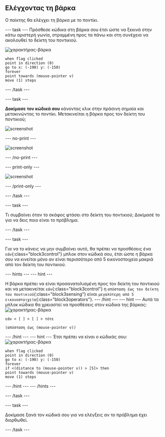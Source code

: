 ## Ελέγχοντας τη βάρκα

Ο παίκτης θα ελέγχει τη βάρκα με το ποντίκι.

--- task --- Πρόσθεσε κώδικα στη βάρκα σου έτσι ώστε να ξεκινά στην κάτω αριστερή γωνία, στραμμένη προς τα πάνω και στη συνέχεια να ακολουθεί το δείκτη του ποντικιού.

![χαρακτήρας-βάρκα](images/boat_resize.png)

```blocks3
when flag clicked
point in direction (0)
go to x: (-190) y: (-150)
forever
point towards (mouse-pointer v)
move (1) steps
```

--- /task ---

--- task ---

**Δοκίμασε τον κώδικά σου** κάνοντας κλικ στην πράσινη σημαία και μετακινώντας το ποντίκι. Μετακινείται η βάρκα προς τον δείκτη του ποντικιού;

![screenshot](images/boat-mouse.png)

--- no-print ---

![screenshot](images/boat-pointer-test-anim.gif)

--- /no-print ---

--- print-only ---

![screenshot](images/boat-pointer-test-anim.png)

--- /print-only ---

--- /task ---

--- task ---

Τι συμβαίνει όταν το σκάφος φτάσει στο δείκτη του ποντικιού; Δοκίμασέ το για να δεις ποιο είναι το πρόβλημα.

--- /task ---

--- task ---

Για να το κάνεις να μην συμβαίνει αυτό, θα πρέπει να προσθέσεις ένα `εάν`{:class="block3control"} μπλοκ στον κώδικά σου, έτσι ώστε η βάρκα σου να κινείται μόνο αν είναι περισσότερο από 5 εικονοστοιχεία μακριά από τον δείκτη του ποντικιού.

--- hints ---
--- hint ---
 
Η βάρκα πρέπει να είναι προσανατολισμένη προς τον δείκτη του ποντικιού και να μετακινείται `εάν`{:class="block3control"} η `απόσταση έως τον δείκτη του ποντικιού`{:class="block3sensing"} είναι `μεγαλύτερη από 5 εικονοστοιχεία`{:class="block3operators"}.
--- /hint ---
--- hint ---
Αυτά τα μπλοκ κώδικα θα χρειαστεί να προσθέσεις στον κώδικα της βάρκας:
![χαρακτήρας-βάρκα](images/boat_resize.png)

```blocks3
εάν < [ ] > [ ] > τότε

(απόσταση έως (mouse-pointer v))
```

--- /hint ---
--- hint ---
Έτσι πρέπει να είναι ο κώδικάς σου:
![χαρακτήρας-βάρκα](images/boat_resize.png)

```blocks3
when flag clicked
point in direction (0)
go to x: (-190) y: (-150)
forever
if <(distance to (mouse-pointer v)) > [5]> then
point towards (mouse-pointer v)
move (1) steps
```

--- /hint ---
--- /hints ---

--- /task ---

--- task ---

Δοκίμασε ξανά τον κώδικά σου για να ελέγξεις αν το πρόβλημα έχει διορθωθεί.

--- /task ---